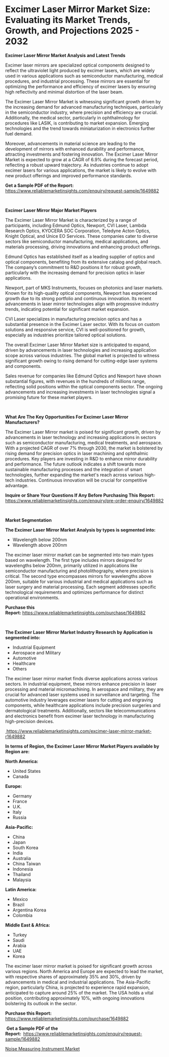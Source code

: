 <p><h1>Excimer Laser Mirror Market Size: Evaluating its Market Trends, Growth, and Projections 2025 - 2032</h1></p><p><strong>Excimer Laser Mirror Market Analysis and Latest Trends</strong></p>
<p><p>Excimer laser mirrors are specialized optical components designed to reflect the ultraviolet light produced by excimer lasers, which are widely used in various applications such as semiconductor manufacturing, medical procedures, and industrial processing. These mirrors are essential for optimizing the performance and efficiency of excimer lasers by ensuring high reflectivity and minimal distortion of the laser beam.</p><p>The Excimer Laser Mirror Market is witnessing significant growth driven by the increasing demand for advanced manufacturing techniques, particularly in the semiconductor industry, where precision and efficiency are crucial. Additionally, the medical sector, particularly in ophthalmology for procedures like LASIK, is contributing to market expansion. Emerging technologies and the trend towards miniaturization in electronics further fuel demand.</p><p>Moreover, advancements in material science are leading to the development of mirrors with enhanced durability and performance, attracting investments and fostering innovation. The Excimer Laser Mirror Market is expected to grow at a CAGR of 6.9% during the forecast period, reflecting a robust upward trajectory. As industries continue to adopt excimer lasers for various applications, the market is likely to evolve with new product offerings and improved performance standards.</p></p>
<p><strong>Get a Sample PDF of the Report:&nbsp;</strong> <a href="https://www.reliablemarketinsights.com/enquiry/request-sample/1649882?utm_campaign=2347&utm_medium=2&utm_source=Github&utm_content=ia&utm_term=17022025&utm_id=excimer-laser-mirror">https://www.reliablemarketinsights.com/enquiry/request-sample/1649882</a></p>
<p>&nbsp;</p>
<p><strong>Excimer Laser Mirror Major Market Players</strong></p>
<p><p>The Excimer Laser Mirror Market is characterized by a range of participants, including Edmund Optics, Newport, CVI Laser, Lambda Research Optics, KYOCERA SOC Corporation, Teledyne Acton Optics, Knight Optical, and Unice EO Services. These companies cater to diverse sectors like semiconductor manufacturing, medical applications, and materials processing, driving innovations and enhancing product offerings.</p><p>Edmund Optics has established itself as a leading supplier of optics and optical components, benefiting from its extensive catalog and global reach. The company’s commitment to R&D positions it for robust growth, particularly with the increasing demand for precision optics in laser applications. </p><p>Newport, part of MKS Instruments, focuses on photonics and laser markets. Known for its high-quality optical components, Newport has experienced growth due to its strong portfolio and continuous innovation. Its recent advancements in laser mirror technologies align with progressive industry trends, indicating potential for significant market expansion.</p><p>CVI Laser specializes in manufacturing precision optics and has a substantial presence in the Excimer Laser sector. With its focus on custom solutions and responsive service, CVI is well-positioned for growth, especially as industries prioritize tailored optical solutions.</p><p>The overall Excimer Laser Mirror Market size is anticipated to expand, driven by advancements in laser technologies and increasing application scope across various industries. The global market is projected to witness significant growth owing to rising demand for cutting-edge laser systems and components.</p><p>Sales revenue for companies like Edmund Optics and Newport have shown substantial figures, with revenues in the hundreds of millions range, reflecting solid positions within the optical components sector. The ongoing advancements and increasing investments in laser technologies signal a promising future for these market players.</p></p>
<p>&nbsp;</p>
<p><strong>What Are The Key Opportunities For Excimer Laser Mirror Manufacturers?</strong></p>
<p><p>The Excimer Laser Mirror market is poised for significant growth, driven by advancements in laser technology and increasing applications in sectors such as semiconductor manufacturing, medical treatments, and aerospace. With a projected CAGR of over 7% through 2030, the market is bolstered by rising demand for precision optics in laser machining and ophthalmic procedures. Key players are investing in R&D to enhance mirror durability and performance. The future outlook indicates a shift towards more sustainable manufacturing processes and the integration of smart technologies, further expanding the market's reach across various high-tech industries. Continuous innovation will be crucial for competitive advantage.</p></p>
<p><strong>Inquire or Share Your Questions If Any Before Purchasing This Report:</strong> <a href="https://www.reliablemarketinsights.com/enquiry/pre-order-enquiry/1649882?utm_campaign=2347&utm_medium=2&utm_source=Github&utm_content=ia&utm_term=17022025&utm_id=excimer-laser-mirror">https://www.reliablemarketinsights.com/enquiry/pre-order-enquiry/1649882</a></p>
<p>&nbsp;</p>
<p><strong>Market Segmentation</strong></p>
<p><strong>The Excimer Laser Mirror Market Analysis by types is segmented into:</strong></p>
<p><ul><li>Wavelength below 200nm</li><li>Wavelength above 200nm</li></ul></p>
<p><p>The excimer laser mirror market can be segmented into two main types based on wavelength. The first type includes mirrors designed for wavelengths below 200nm, primarily utilized in applications like semiconductor manufacturing and photolithography, where precision is critical. The second type encompasses mirrors for wavelengths above 200nm, suitable for various industrial and medical applications such as laser surgery and material processing. Each segment addresses specific technological requirements and optimizes performance for distinct operational environments.</p></p>
<p><strong>Purchase this Report:&nbsp;</strong><a href="https://www.reliablemarketinsights.com/purchase/1649882?utm_campaign=2347&utm_medium=2&utm_source=Github&utm_content=ia&utm_term=17022025&utm_id=excimer-laser-mirror">https://www.reliablemarketinsights.com/purchase/1649882</a></p>
<p>&nbsp;</p>
<p><strong>The Excimer Laser Mirror Market Industry Research by Application is segmented into:</strong></p>
<p><ul><li>Industrial Equipment</li><li>Aerospace and Military</li><li>Automotive</li><li>Healthcare</li><li>Others</li></ul></p>
<p><p>The excimer laser mirror market finds diverse applications across various sectors. In industrial equipment, these mirrors enhance precision in laser processing and material micromachining. In aerospace and military, they are crucial for advanced laser systems used in surveillance and targeting. The automotive industry leverages excimer lasers for cutting and engraving components, while healthcare applications include precision surgeries and dermatological treatments. Additionally, sectors like telecommunications and electronics benefit from excimer laser technology in manufacturing high-precision devices.</p></p>
<p><a href="https://www.reliablemarketinsights.com/excimer-laser-mirror-market-r1649882?utm_campaign=2347&utm_medium=2&utm_source=Github&utm_content=ia&utm_term=17022025&utm_id=excimer-laser-mirror">&nbsp;https://www.reliablemarketinsights.com/excimer-laser-mirror-market-r1649882</a></p>
<p><strong>In terms of Region, the Excimer Laser Mirror Market Players available by Region are:</strong></p>
<p>
    <p> <strong> North America: </strong>
        <ul>
            <li>United States</li>
            <li>Canada</li>
        </ul>
        </p> 
    <p> <strong> Europe: </strong>
        <ul>
            <li>Germany</li>
            <li>France</li>
            <li>U.K.</li>
            <li>Italy</li>
            <li>Russia</li>
        </ul>
        </p> 
    <p> <strong> Asia-Pacific: </strong>
        <ul>
            <li>China</li>
            <li>Japan</li>
            <li>South Korea</li>
            <li>India</li>
            <li>Australia</li>
            <li>China Taiwan</li>
            <li>Indonesia</li>
            <li>Thailand</li>
            <li>Malaysia</li>
        </ul>
        </p> 
    <p> <strong> Latin America: </strong>
        <ul>
            <li>Mexico</li>
            <li>Brazil</li>
            <li>Argentina Korea</li>
            <li>Colombia</li>
        </ul>
        </p> 
    <p> <strong> Middle East & Africa: </strong>
        <ul>
            <li>Turkey</li>
            <li>Saudi</li>
            <li>Arabia</li>
            <li>UAE</li>
            <li>Korea</li>
        </ul>
    </p>
    </p>
<p><p>The excimer laser mirror market is poised for significant growth across various regions. North America and Europe are expected to lead the market, with respective shares of approximately 35% and 30%, driven by advancements in medical and industrial applications. The Asia-Pacific region, particularly China, is projected to experience rapid expansion, anticipated to capture around 25% of the market. The USA holds a vital position, contributing approximately 10%, with ongoing innovations bolstering its outlook in the sector.</p></p>
<p><strong>Purchase this Report: </strong><a href="https://www.reliablemarketinsights.com/purchase/1649882?utm_campaign=2347&utm_medium=2&utm_source=Github&utm_content=ia&utm_term=17022025&utm_id=excimer-laser-mirror">https://www.reliablemarketinsights.com/purchase/1649882</a></p>
<p>&nbsp;<strong>Get a Sample PDF of the Report:&nbsp;&nbsp;</strong><a href="https://www.reliablemarketinsights.com/enquiry/request-sample/1649882?utm_campaign=2347&utm_medium=2&utm_source=Github&utm_content=ia&utm_term=17022025&utm_id=excimer-laser-mirror">https://www.reliablemarketinsights.com/enquiry/request-sample/1649882</a></p>
<p><strong></strong></p>
<p><p><a href="https://github.com/techerghalim/Market-Research-Report-List-1/blob/main/noise-measuring-instrument-market.md?utm_campaign=2347&utm_medium=2&utm_source=Github&utm_content=ia&utm_term=17022025&utm_id=excimer-laser-mirror">Noise Measuring Instrument Market</a></p></p>